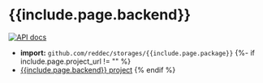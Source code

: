 # {{include.page.backend}}

[![API docs](https://godoc.org/github.com/reddec/storages/{{include.page.package}}?status.svg)](http://godoc.org/github.com/reddec/storages/{{include.page.package}})

* **import:** `github.com/reddec/storages/{{include.page.package}}`
{%- if include.page.project_url != "" %}
* [{{include.page.backend}} project]({{include.page.project_url}})
{% endif %}
